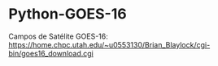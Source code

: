# Python-GOES-16
Campos de Satélite GOES-16: https://home.chpc.utah.edu/~u0553130/Brian_Blaylock/cgi-bin/goes16_download.cgi
